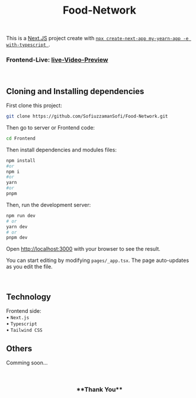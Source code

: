 <h1 align="center">
Food-Network
</h1>

<br/>

This is a [Next.JS](https://nextjs.org/) project create with [`npx create-next-app my-yearn-app -e with-typescript
`](https://nextjs.org).

### Frontend-Live: [live-Video-Preview](https://loom.com/share/cc0cfc3ddf8a4fc1ba3af7ae2511aaf4)

<br/>

## Cloning and Installing dependencies

First clone this project:

```bash
git clone https://github.com/SofiuzzamanSofi/Food-Network.git
```
Then go to server or Frontend code:

```bash
cd Frontend
```

Then install dependencies and modules files:

```bash
npm install
#or
npm i
#or
yarn
#or
pnpm
```

Then, run the development server:

```bash
npm run dev
# or
yarn dev
# or
pnpm dev
```

Open [http://localhost:3000](http://localhost:3000) with your browser to see the result.

You can start editing by modifying `pages/_app.tsx`. The page auto-updates as you edit the file.

<br/>

## Technology


Frontend side:
<br> • `Next.js`
<br> • `Typescript`
<br> • `Tailwind CSS`

## Others

Comming soon...

<br/>

<h3 align="center">
**Thank You**
</h3>